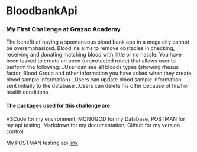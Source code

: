 # BloodbankApi

### My First Challenge at Grazac Academy

The benefit of having a spontaneous blood bank app in a mega city cannot be overemphasized. Bloodline aims to remove obstacles in checking, receiving and donating matching blood with little or no hassle. You have been tasked to create an open (unprotected route) that allows user to perform the following:
..User can see all bloods types (showing rhesus factor, Blood Group and other information you have asked when they create blood sample information)
..Users can update blood sample information sent initially to the database
..Users can delete his offer because of his/her health conditions.


#### The packages used for this challenge are: 
VSCode for my environment,
MONOGOD for my Database,
POSTMAN for my api testing,
Markdown for my documentation,
Github for my version control.

My POSTMAN testing api [link](https://documenter.getpostman.com/view/22552721/VUjLJS4k)
